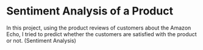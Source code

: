 # Sentiment Analysis of a Product
In this project, using the product reviews of customers about the Amazon Echo, I tried to predict whether the customers are satisfied with the product or not. (Sentiment Analysis)
